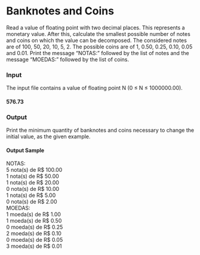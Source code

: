 # Banknotes and Coins

Read a value of floating point with two decimal places. This represents a monetary value. After this, calculate the smallest possible number of notes and coins on which the value can be decomposed. The considered notes are of 100, 50, 20, 10, 5, 2. The possible coins are of 1, 0.50, 0.25, 0.10, 0.05 and 0.01. Print the message “NOTAS:” followed by the list of notes and the message “MOEDAS:” followed by the list of coins.

### Input
The input file contains a value of floating point N (0 ≤ N ≤ 1000000.00).
#### 576.73

### Output
Print the minimum quantity of banknotes and coins necessary to change the initial value, as the given example.

#### Output Sample
NOTAS:
<br>
5 nota(s) de R$ 100.00
<br>
1 nota(s) de R$ 50.00
<br>
1 nota(s) de R$ 20.00
<br>
0 nota(s) de R$ 10.00
<br>
1 nota(s) de R$ 5.00
<br>
0 nota(s) de R$ 2.00
<br>
MOEDAS:
<br>
1 moeda(s) de R$ 1.00
<br>
1 moeda(s) de R$ 0.50
<br>
0 moeda(s) de R$ 0.25
<br>
2 moeda(s) de R$ 0.10
<br>
0 moeda(s) de R$ 0.05
<br>
3 moeda(s) de R$ 0.01
<br>

